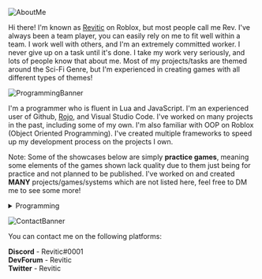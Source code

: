 ![AboutMe](https://user-images.githubusercontent.com/73036096/153426660-46b4f953-dfff-4ce6-9101-169052dc7109.png)

Hi there! I'm known as [Revitic](https://www.roblox.com/users/151869111/profile) on Roblox, but most people call me Rev. I've always been a team player, you can easily rely on me to fit well within a team. I work well with others, and I'm an extremely committed worker. I never give up on a task until it's done. I take my work very seriously, and lots of people know that about me. Most of my projects/tasks are themed around the Sci-Fi Genre, but I'm experienced in creating games with all different types of themes!

![ProgrammingBanner](https://user-images.githubusercontent.com/73036096/153429160-b6c77ae3-1c01-41fe-91d6-cadfa498d867.png)

I'm a programmer who is fluent in Lua and JavaScript. I'm an experienced user of Github, [Rojo](https://github.com/rojo-rbx/rojo), and Visual Studio Code. I've worked on many projects in the past, including some of my own. I'm also familiar with OOP on Roblox (Object Oriented Programming). I've created multiple frameworks to speed up my development process on the projects I own.

Note: Some of the showcases below are simply **practice games**, meaning some elements of the games shown lack quality due to them just being for practice and not planned to be published. I've worked on and created **MANY** projects/games/systems which are not listed here, feel free to DM me to see some more!

<details>
<summary>Programming</summary>
Death Screen: https://streamable.com/ki2ank     <br>                
Mining System: https://streamable.com/f66d1d        <br>                            
SCP-914: https://streamable.com/exva69             <br>               
Flight Booking UI: https://streamable.com/oot29m      <br>                      
Body Camera System: https://streamable.com/qmvwrr       <br>                     
Broom System Prototype: https://streamable.com/yn8gl5      <br>                      
Over-The-Shoulder (OTS) Gun System: https://streamable.com/hppdtv    <br>                       
Phone System: https://streamable.com/hkzh8e                       <br>           
Interaction System: https://streamable.com/5clal5                <br>                     
Elevator System: https://streamable.com/r760zr                   <br>                         
Banking Panel: https://streamable.com/fe9oze                    <br>                                                                     
</details>

![ContactBanner](https://user-images.githubusercontent.com/73036096/153448317-a195c0d6-e209-4870-912b-f0176c5527b0.png)

You can contact me on the following platforms:        
                       
**Discord** - Revitic#0001                      
**DevForum** - Revitic                                        
**Twitter** - Revitic                               
